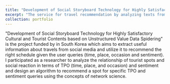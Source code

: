 ```yaml
---
title: "Development of Social Storyboard Technology for Highly Satisfactory Cultural and Tourist Contents based on Unstructured Value Data Spidering"
excerpt: "The service for travel recommendation by analyzing texts from social media<br/><img src='/images/storyboard.png'>"
collection: portfolio
---
```


"Development of Social Storyboard Technology for Highly Satisfactory Cultural and Tourist Contents based on Unstructured Value Data Spidering" is the project funded by in South Korea which aims to extract useful information about travels from social media and utilize it to recommend the right schedule given the user queries (time, place, occasion and sentiment). I participated as a researcher to analyze the relationship of tourist spots and social reaction in terms of TPO (time, place, and occasion) and sentiment and design an algorithm to recommend a spot for specific TPO and sentiment queries using the concepts of network science. 